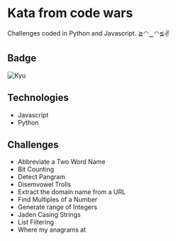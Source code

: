 # Kata from code wars

Challenges coded in Python and Javascript. ≧◠‿◠≦✌

## Badge

![Kyu](https://www.codewars.com/users/hansleykowlessur/badges/large)

## Technologies
- Javascript
- Python

## Challenges
- Abbreviate a Two Word Name
- Bit Counting
- Detect Pangram
- Disemvowel Trolls
- Extract the domain name from a URL
- Find Multiples of a Number
- Generate range of Integers
- Jaden Casing Strings
- List Filtering
- Where my anagrams at